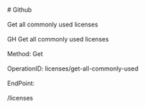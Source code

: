 <br>#     Github</br>
<br>Get all commonly used licenses</br>
<br>GH Get all commonly used licenses</br>
<br>Method: Get</br>
<br>OperationID: licenses/get-all-commonly-used</br>
<br>EndPoint:</br>
<br>/licenses</br>
